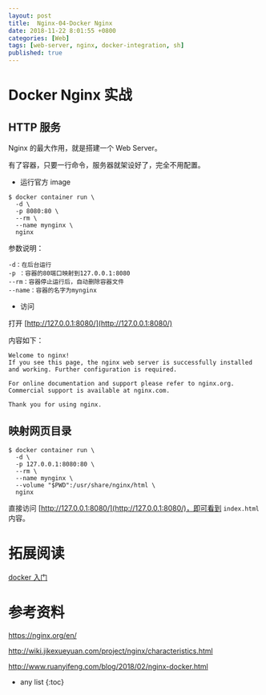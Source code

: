 ```yaml
---
layout: post
title:  Nginx-04-Docker Nginx 
date: 2018-11-22 8:01:55 +0800
categories: [Web]
tags: [web-server, nginx, docker-integration, sh]
published: true
---
```



# Docker Nginx 实战

## HTTP 服务

Nginx 的最大作用，就是搭建一个 Web Server。

有了容器，只要一行命令，服务器就架设好了，完全不用配置。

- 运行官方 image

```
$ docker container run \
  -d \
  -p 8080:80 \
  --rm \
  --name mynginx \
  nginx
```

参数说明：

```
-d：在后台运行
-p ：容器的80端口映射到127.0.0.1:8080
--rm：容器停止运行后，自动删除容器文件
--name：容器的名字为mynginx
```

- 访问

打开 [http://127.0.0.1:8080/](http://127.0.0.1:8080/)

内容如下：

```
Welcome to nginx!
If you see this page, the nginx web server is successfully installed and working. Further configuration is required.

For online documentation and support please refer to nginx.org.
Commercial support is available at nginx.com.

Thank you for using nginx.
```

## 映射网页目录

```
$ docker container run \
  -d \
  -p 127.0.0.1:8080:80 \
  --rm \
  --name mynginx \
  --volume "$PWD":/usr/share/nginx/html \
  nginx
```

直接访问 [http://127.0.0.1:8080/](http://127.0.0.1:8080/)，即可看到 `index.html` 内容。

# 拓展阅读

[docker 入门](https://houbb.github.io/2018/09/05/container-docker-hello)

# 参考资料

https://nginx.org/en/

http://wiki.jikexueyuan.com/project/nginx/characteristics.html

http://www.ruanyifeng.com/blog/2018/02/nginx-docker.html

* any list
{:toc}